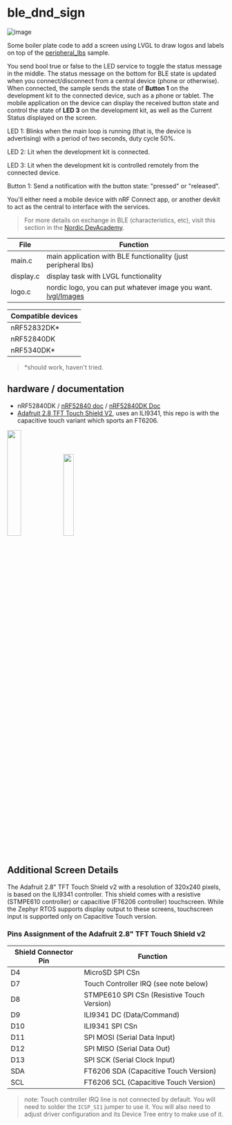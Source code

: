 # ble_dnd_sign

![image](https://github.com/droidecahedron/ble_dnd_sign/assets/63935881/3318a21f-d9d0-4f8a-a84e-e7f799e7c1c7)

Some boiler plate code to add a screen using LVGL to draw logos and labels on top of the [peripheral_lbs](https://developer.nordicsemi.com/nRF_Connect_SDK/doc/latest/nrf/samples/bluetooth/peripheral_lbs/README.html) sample.

You send bool true or false to the LED service to toggle the status message in the middle.
The status message on the bottom for BLE state is updated when you connect/disconnect from a central device (phone or otherwise).
When connected, the sample sends the state of **Button 1** on the development kit to the connected device, such as a phone or tablet.
The mobile application on the device can display the received button state and control the state of **LED 3** on the development kit, as well as the Current Status displayed on the screen.

LED 1:
   Blinks when the main loop is running (that is, the device is advertising) with a period of two seconds, duty cycle 50%.

LED 2:
   Lit when the development kit is connected.

LED 3:
   Lit when the development kit is controlled remotely from the connected device.

Button 1:
   Send a notification with the button state: "pressed" or "released".

You'll either need a mobile device with nRF Connect app, or another devkit to act as the central to interface with the services.
> For more details on exchange in BLE (characteristics, etc), visit this section in the [Nordic DevAcademy]([url](https://academy.nordicsemi.com/courses/bluetooth-low-energy-fundamentals/lessons/lesson-4-bluetooth-le-data-exchange/)).

File | Function
--- | ---
main.c | main application with BLE functionality (just peripheral lbs)
display.c | display task with LVGL functionality
logo.c | nordic logo, you can put whatever image you want. [lvgl/Images](https://docs.lvgl.io/master/overview/image.html)

| Compatible devices|
|---|
| nRF52832DK* |
| nRF52840DK|
| nRF5340DK*|
> *should work, haven't tried.

## hardware / documentation
- nRF52840DK / [nRF52840 doc](https://docs.nordicsemi.com/bundle/nRF52840_PS_v1.8/resource/nRF52840_PS_v1.8.pdf) / [nRF52840DK Doc](https://docs.nordicsemi.com/bundle/ug_nrf52840_dk/page/UG/dk/intro.html)
- [Adafruit 2.8 TFT Touch Shield V2](https://learn.adafruit.com/adafruit-2-8-tft-touch-shield-v2), uses an ILI9341, this repo is with the capacitive touch variant which sports an FT6206.

<img src="https://github.com/droidecahedron/nrf-blueberry/assets/63935881/12612a0e-9f81-4431-8b22-f69704248f89" width=25% height=25%>
<img src="https://github.com/droidecahedron/ble_dnd_sign/assets/63935881/60ed2e09-91bd-4c0b-bcc8-7ae78a7e0d23", width=22% height=22%>

## Additional Screen Details
The Adafruit 2.8" TFT Touch Shield v2 with a
resolution of 320x240 pixels, is based on the ILI9341 controller.
This shield comes with a resistive (STMPE610 controller)
or capacitive (FT6206 controller) touchscreen. While the
Zephyr RTOS supports display output to these screens,
touchscreen input is supported only on Capacitive Touch version.

### Pins Assignment of the Adafruit 2.8" TFT Touch Shield v2

Shield Connector Pin  | Function                                    
---|---
D4                    | MicroSD SPI CSn                             
D7                    | Touch Controller IRQ (see note below)       
D8                    | STMPE610 SPI CSn (Resistive Touch Version)  
D9                    | ILI9341 DC       (Data/Command)             
D10                   | ILI9341 SPI CSn                             
D11                   | SPI MOSI         (Serial Data Input)        
D12                   | SPI MISO         (Serial Data Out)          
D13                   | SPI SCK          (Serial Clock Input)       
SDA                   | FT6206 SDA       (Capacitive Touch Version) 
SCL                   | FT6206 SCL       (Capacitive Touch Version) 

> note:
>   Touch controller IRQ line is not connected by default. You will need to
>   solder the ``ICSP_SI1`` jumper to use it. You will also need to adjust
>   driver configuration and its Device Tree entry to make use of it.


<!-- https://www.adafruit.com/product/4947 e-ink -->
